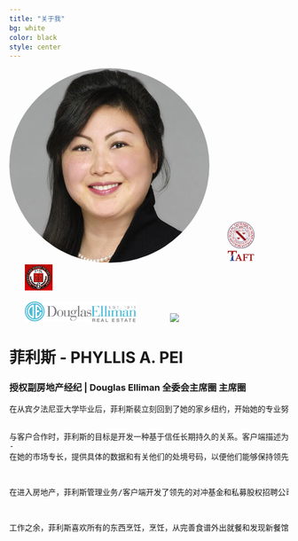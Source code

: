 ```yaml
---
title: "关于我"
bg: white
color: black
style: center
---
```


<style>
.logo1 {
    margin:0 2em;
}

.circular {
	border-radius: 50%;
	-webkit-border-radius: 50%;
	-moz-border-radius: 50%;
}
</style>

<!-- Add logo here-->
<span>
	<img class="circular" src="img/rsz_pap.jpg">
</span>
<span class="logo1">
  <img width="10%" src="img/taft.png">
</span>
<span class="logo1"><img width="10%" src="img/ps6.jpg"></span>
<br><br>
<span class="logo1"><img width="40%" src="img/elliman_logo.gif"></span>
<span class="logo1"><img width="20%" src="http://www.upenn.edu/webservices/images/logos/penn_fulllogo.gif"></span>

<div>
<h1>菲利斯 - PHYLLIS A. PEI</h1>
<h3>授权副房地产经纪 | Douglas Elliman 全委会主席圈 主席圈</h3>
<pre>
在从宾夕法尼亚大学毕业后，菲利斯裴立刻回到了她的家乡纽约，开始她的专业努力。房地产长期以来一直是菲利斯的热情，甚至当她只是一个“消费者”自己 - 她真的知道的履行，并在城市拥有房产的价值。购买，出售投资和定期翻转合作社，公寓和condops，她有她的买家和卖家的需求有着独到的理解。菲利斯有一个尖锐的耳朵，当涉及到确定什么每个客户真正想要的。她也有一个良好的用眼的看表面之下，看到物业的真正潜力，因为她经常亲自级属性和建议客户在装修 - 一个巨大的财富，可以帮助购房者看到在一个家庭的可能性，并提出卖方的家的时候，可以创造奇迹在最好的光线。她对与人合作，评估性能，再加上她的亲身经历作为投资者和前董事会成员的爱，使她意识到，这个职业是完美的结合。

与客户合作时，菲利斯的目标是开发一种基于信任长期持久的关系。客户端描述为菲利斯“很敬业，勤奋，总是去超越她真正倾听，并可以预见的需求和期望。”她了解的是为她的客户一个可靠的信息来源的重要性 - 在她的市场专长，提供具体的数据和有关他们的处境号码，以便他们能够保持领先的市场份额。菲利斯还认为在总表现出最高的专业，因为她是她的客户的反映的重要性。

在进入房地产，菲利斯管理业务/客户端开发了领先的对冲基金和私募股权招聘公司。她以前在零售企业，在规划和购买，在蒂芙尼公司和Saks第五大道。

工作之余，菲利斯喜欢所有的东西烹饪，烹饪，从完善食谱外出就餐和发现新餐馆。她还积极为校友关系佩恩
</pre>
</div>